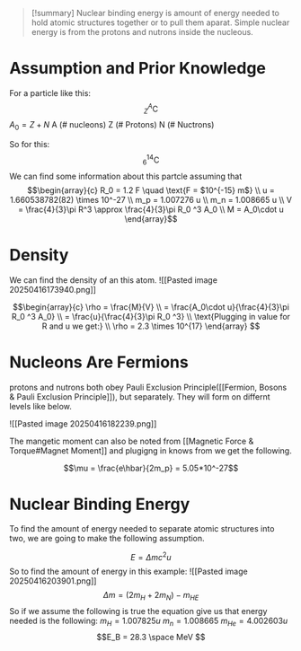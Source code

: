 
>[!summary]
Nuclear binding energy is amount of energy needed to hold atomic structures together or to pull them aparat. Simple nuclear energy is from the protons and nutrons inside the nucleous.
# Assumption and Prior Knowledge
For a particle like this: $$  _{Z}^{A}\textrm{C} $$
$A_0 = Z + N$
A (# nucleons)
Z (# Protons)
N (# Nuctrons)

So for this: $$ _{6}^{14}\textrm{C}$$
We can find some information about this partcle assuming that
$$\begin{array}{c} R_0 = 1.2 F \quad \text{F = $10^{-15} m$} \\ 
u = 1.660538782(82) \times 10^-27 \\ 
m_p = 1.007276 u \\
m_n = 1.008665 u \\
V = \frac{4}{3}\pi R^3 \approx \frac{4}{3}\pi R_0 ^3 A_0 \\
M = A_0\cdot u
\end{array}$$

# Density 
We can find the density of an this atom. 
![[Pasted image 20250416173940.png]]

$$\begin{array}{c} 
\rho = \frac{M}{V} \\ 
= \frac{A_0\cdot u}{\frac{4}{3}\pi R_0 ^3 A_0}
\\ 
= \frac{u}{\frac{4}{3}\pi R_0 ^3} \\ 
\text{Plugging in value for R and u we get:} \\ 
\rho = 2.3 \times 10^{17}
\end{array} $$

# Nucleons Are Fermions
protons and nutrons both obey Pauli Exclusion Principle([[Fermion, Bosons & Pauli Exclusion Principle]]), but separately. They will form on differnt levels like below.

![[Pasted image 20250416182239.png]]

The mangetic moment can also be noted from [[Magnetic Force & Torque#Magnet Moment]] and plugigng in knows from we get the following.

$$\mu = \frac{e\hbar}{2m_p} = 5.05*10^-27$$
# Nuclear Binding Energy
To find the amount of energy needed to separate atomic structures into two, we are going to make the following assumption.

$$E = \Delta m c^2u $$
So to find the amount of energy in this example:
![[Pasted image 20250416203901.png]]
$$\Delta m = (2m_H + 2m_N) -m_{HE} $$
So if we assume the following is true the equation give us that energy needed is the following:
$m_H = 1.007825u$ 
$m_n = 1.008665$ 
$m_{He} = 4.002603u$ 
$$E_B = 28.3 \space MeV $$
